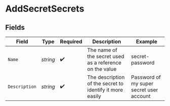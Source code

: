 # AddSecretSecrets


## Fields

| Field                                                    | Type                                                     | Required                                                 | Description                                              | Example                                                  |
| -------------------------------------------------------- | -------------------------------------------------------- | -------------------------------------------------------- | -------------------------------------------------------- | -------------------------------------------------------- |
| `Name`                                                   | *string*                                                 | :heavy_check_mark:                                       | The name of the secret used as a reference on the value  | secret-password                                          |
| `Description`                                            | *string*                                                 | :heavy_check_mark:                                       | The description of the secret to identify it more easily | Password of my super secret user account                 |